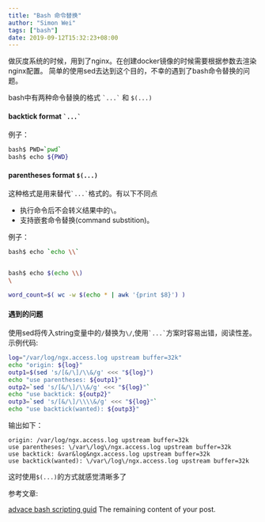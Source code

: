 ```yaml
---
title: "Bash 命令替换"
author: "Simon Wei"
tags: ["bash"]
date: 2019-09-12T15:32:23+08:00
---
```


做灰度系统的时候，用到了nginx。在创建docker镜像的时候需要根据参数去渲染nginx配置。
简单的使用sed去达到这个目的，不幸的遇到了bash命令替换的问题。

bash中有两种命令替换的格式 `` `...` `` 和 `$(...)`

<!--more-->

#### backtick format `` `...` ``

例子：

```bash
bash$ PWD=`pwd`
bash$ echo ${PWD}
```

#### parentheses format `$(...)`

这种格式是用来替代`` `...` ``格式的。有以下不同点

- 执行命令后不会转义结果中的`\`。  
- 支持嵌套命令替换(command substition)。  

例子：

```bash
bash$ echo `echo \\`


bash$ echo $(echo \\)
\
```

```bash
word_count=$( wc -w $(echo * | awk '{print $8}') )
```

#### 遇到的问题

使用sed将传入string变量中的`/`替换为`\/`,使用`` `...` ``方案时容易出错，阅读性差。示例代码:

```bash
log="/var/log/ngx.access.log upstream buffer=32k"
echo "origin: ${log}"
outp1=$(sed 's/[&/\]/\\&/g' <<< "${log}")
echo "use parentheses: ${outp1}"
outp2=`sed 's/[&/\]/\\&/g' <<< "${log}"`
echo "use backtick: ${outp2}"
outp3=`sed 's/[&/\]/\\\\&/g' <<< "${log}"`
echo "use backtick(wanted): ${outp3}"
```

输出如下：

```
origin: /var/log/ngx.access.log upstream buffer=32k
use parentheses: \/var\/log\/ngx.access.log upstream buffer=32k
use backtick: &var&log&ngx.access.log upstream buffer=32k
use backtick(wanted): \/var\/log\/ngx.access.log upstream buffer=32k
```

这时使用`$(...)`的方式就感觉清晰多了

参考文章:

[advace bash scripting guid](https://www.tldp.org/LDP/abs/html/commandsub.html#BACKQUOTESREF)
The remaining content of your post.
